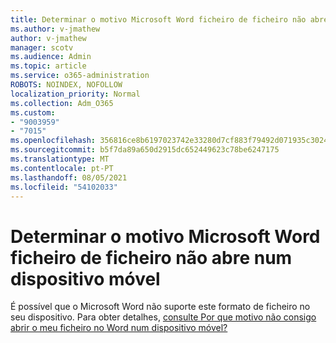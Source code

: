 ```yaml
---
title: Determinar o motivo Microsoft Word ficheiro de ficheiro não abre num dispositivo móvel
ms.author: v-jmathew
author: v-jmathew
manager: scotv
ms.audience: Admin
ms.topic: article
ms.service: o365-administration
ROBOTS: NOINDEX, NOFOLLOW
localization_priority: Normal
ms.collection: Adm_O365
ms.custom:
- "9003959"
- "7015"
ms.openlocfilehash: 356816ce8b6197023742e33280d7cf883f79492d071935c3024ea0d136e2b790
ms.sourcegitcommit: b5f7da89a650d2915dc652449623c78be6247175
ms.translationtype: MT
ms.contentlocale: pt-PT
ms.lasthandoff: 08/05/2021
ms.locfileid: "54102033"
---
```

# <a name="determine-why-a-microsoft-word-file-doesnt-open-on-a-mobile-device"></a>Determinar o motivo Microsoft Word ficheiro de ficheiro não abre num dispositivo móvel

É possível que o Microsoft Word não suporte este formato de ficheiro no seu dispositivo. Para obter detalhes, [consulte Por que motivo não consigo abrir o meu ficheiro no Word num dispositivo móvel?](https://go.microsoft.com/fwlink/?linkid=2135663)
